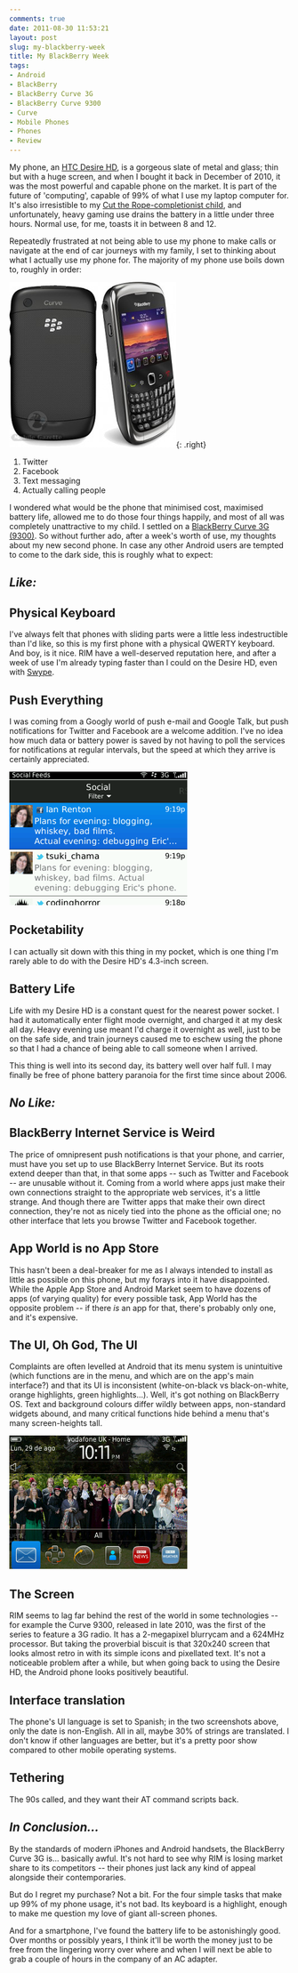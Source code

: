 ```yaml
---
comments: true
date: 2011-08-30 11:53:21
layout: post
slug: my-blackberry-week
title: My BlackBerry Week
tags:
- Android
- BlackBerry
- BlackBerry Curve 3G
- BlackBerry Curve 9300
- Curve
- Mobile Phones
- Phones
- Review
---
```


My phone, an [HTC Desire HD](http://www.htc.com/www/smartphones/htc-desire-hd/), is a gorgeous slate of metal and glass; thin but with a huge screen, and when I bought it back in December of 2010, it was the most powerful and capable phone on the market. It is part of the future of 'computing', capable of 99% of what I use my laptop computer for. It's also irresistible to my [Cut the Rope-completionist child](http://twitpic.com/6cr9gz), and unfortunately, heavy gaming use drains the battery in a little under three hours. Normal use, for me, toasts it in between 8 and 12.

Repeatedly frustrated at not being able to use my phone to make calls or navigate at the end of car journeys with my family, I set to thinking about what I actually use my phone for. The majority of my phone use boils down to, roughly in order:

![](/img/blog/2011/08/blackberry-curve-9300-2-300x298.jpg){: .right}

  1. Twitter
  2. Facebook
  3. Text messaging
  4. Actually calling people

I wondered what would be the phone that minimised cost, maximised battery life, allowed me to do those four things happily, and most of all was completely unattractive to my child.  I settled on a [BlackBerry Curve 3G (9300)](http://uk.blackberry.com/devices/blackberrycurve3G/).  So without further ado, after a week's worth of use, my thoughts about my new second phone. In case any other Android users are tempted to come to the dark side, this is roughly what to expect:

## _Like:_

## Physical Keyboard

I've always felt that phones with sliding parts were a little less indestructible than I'd like, so this is my first phone with a physical QWERTY keyboard. And boy, is it nice. RIM have a well-deserved reputation here, and after a week of use I'm already typing faster than I could on the Desire HD, even with [Swype](http://swypeinc.com/).

## Push Everything

I was coming from a Googly world of push e-mail and Google Talk, but push notifications for Twitter and Facebook are a welcome addition. I've no idea how much data or battery power is saved by not having to poll the services for notifications at regular intervals, but the speed at which they arrive is certainly appreciated.

[![Social Feeds Screenshot](/img/blog/2011/08/JiffyScreenShotFree-08-29-2011_22-13-55.png)](/img/blog/2011/08/JiffyScreenShotFree-08-29-2011_22-13-55.png)

## Pocketability

I can actually sit down with this thing in my pocket, which is one thing I'm rarely able to do with the Desire HD's 4.3-inch screen.

## Battery Life

Life with my Desire HD is a constant quest for the nearest power socket. I had it automatically enter flight mode overnight, and charged it at my desk all day. Heavy evening use meant I'd charge it overnight as well, just to be on the safe side, and train journeys caused me to eschew using the phone so that I had a chance of being able to call someone when I arrived.

This thing is well into its second day, its battery well over half full. I may finally be free of phone battery paranoia for the first time since about 2006.

## _No Like:_

## BlackBerry Internet Service is Weird

The price of omnipresent push notifications is that your phone, and carrier, must have you set up to use BlackBerry Internet Service. But its roots extend deeper than that, in that some apps -- such as Twitter and Facebook -- are unusable without it. Coming from a world where apps just make their own connections straight to the appropriate web services, it's a little strange. And though there are Twitter apps that make their own direct connection, they're not as nicely tied into the phone as the official one; no other interface that lets you browse Twitter and Facebook together.

## App World is no App Store

This hasn't been a deal-breaker for me as I always intended to install as little as possible on this phone, but my forays into it have disappointed. While the Apple App Store and Android Market seem to have dozens of apps (of varying quality) for every possible task, App World has the opposite problem -- if there _is_ an app for that, there's probably only one, and it's expensive.

## The UI, Oh God, The UI

Complaints are often levelled at Android that its menu system is unintuitive (which functions are in the menu, and which are on the app's main interface?) and that its UI is inconsistent (white-on-black vs black-on-white, orange highlights, green highlights...).  Well, it's got nothing on BlackBerry OS. Text and background colours differ wildly between apps, non-standard widgets abound, and many critical functions hide behind a menu that's many screen-heights tall.

[![Home Screen Screenshot](/img/blog/2011/08/JiffyScreenShotFree-08-29-2011_22-11-35.png)](/img/blog/2011/08/JiffyScreenShotFree-08-29-2011_22-11-35.png)

## The Screen

RIM seems to lag far behind the rest of the world in some technologies -- for example the Curve 9300, released in late 2010, was the first of the series to feature a 3G radio. It has a 2-megapixel blurrycam and a 624MHz processor. But taking the proverbial biscuit is that 320x240 screen that looks almost retro in with its simple icons and pixellated text.  It's not a noticeable problem after a while, but when going back to using the Desire HD, the Android phone looks positively beautiful.

## Interface translation

The phone's UI language is set to Spanish; in the two screenshots above, only the date is non-English. All in all, maybe 30% of strings are translated. I don't know if other languages are better, but it's a pretty poor show compared to other mobile operating systems.

## Tethering

The 90s called, and they want their AT command scripts back.

## _In Conclusion..._

By the standards of modern iPhones and Android handsets, the BlackBerry Curve 3G is... basically awful. It's not hard to see why RIM is losing market share to its competitors -- their phones just lack any kind of appeal alongside their contemporaries.

But do I regret my purchase? Not a bit.  For the four simple tasks that make up 99% of my phone usage, it's not bad. Its keyboard is a highlight, enough to make me question my love of giant all-screen phones.

And for a smartphone, I've found the battery life to be astonishingly good. Over months or possibly years, I think it'll be worth the money just to be free from the lingering worry over where and when I will next be able to grab a couple of hours in the company of an AC adapter.
